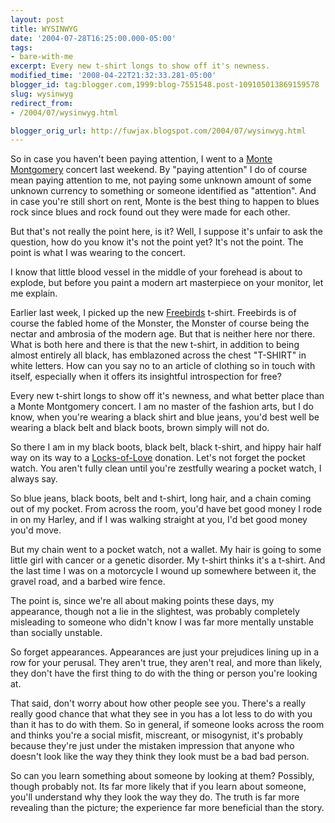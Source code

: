 ```yaml
---
layout: post
title: WYSINWYG
date: '2004-07-28T16:25:00.000-05:00'
tags:
- bare-with-me
excerpt: Every new t-shirt longs to show off it's newness.
modified_time: '2008-04-22T21:32:33.281-05:00'
blogger_id: tag:blogger.com,1999:blog-7551548.post-109105013869159578
slug: wysinwyg
redirect_from: 
- /2004/07/wysinwyg.html

blogger_orig_url: http://fuwjax.blogspot.com/2004/07/wysinwyg.html
---
```


So in case you haven't been paying attention, I went to a [Monte Montgomery](http://www.montemontgomery.com) concert last weekend. By "paying attention" I do of course mean paying attention to me, not paying some unknown amount of some unknown currency to something or someone identified as "attention". And in case you're still short on rent, Monte is the best thing to happen to blues rock since blues and rock found out they were made for each other. 

But that's not really the point here, is it? Well, I suppose it's unfair to ask the question, how do you know it's not the point yet? It's not the point. The point is what I was wearing to the concert.

I know that little blood vessel in the middle of your forehead is about to explode, but before you paint a modern art masterpiece on your monitor, let me explain.

Earlier last week, I picked up the new [Freebirds](http://www.freebirds.com/) t-shirt. Freebirds is of course the fabled home of the Monster, the Monster of course being the nectar and ambrosia of the modern age. But that is neither here nor there. What is both here and there is that the new t-shirt, in addition to being almost entirely all black, has emblazoned across the chest "T-SHIRT" in white letters. How can you say no to an article of clothing so in touch with itself, especially when it offers its insightful introspection for free?

Every new t-shirt longs to show off it's newness, and what better place than a Monte Montgomery concert. I am no master of the fashion arts, but I do know, when you're wearing a black shirt and blue jeans, you'd best well be wearing a black belt and black boots, brown simply will not do. 

So there I am in my black boots, black belt, black t-shirt, and hippy hair half way on its way to a [Locks-of-Love](http://www.locksoflove.org/) donation. Let's not forget the pocket watch. You aren't fully clean until you're zestfully wearing a pocket watch, I always say. 

So blue jeans, black boots, belt and t-shirt, long hair, and a chain coming out of my pocket. From across the room, you'd have bet good money I rode in on my Harley, and if I was walking straight at you, I'd bet good money you'd move.

But my chain went to a pocket watch, not a wallet. My hair is going to some little girl with cancer or a genetic disorder. My t-shirt thinks it's a t-shirt. And the last time I was on a motorcycle I wound up somewhere between it, the gravel road, and a barbed wire fence.

The point is, since we're all about making points these days, my appearance, though not a lie in the slightest, was probably completely misleading to someone who didn't know I was far more mentally unstable than socially unstable.

So forget appearances. Appearances are just your prejudices lining up in a row for your perusal. They aren't true, they aren't real, and more than likely, they don't have the first thing to do with the thing or person you're looking at.

That said, don't worry about how other people see you. There's a really really good chance that what they see in you has a lot less to do with you than it has to do with them. So in general, if someone looks across the room and thinks you're a social misfit, miscreant, or misogynist, it's probably because they're just under the mistaken impression that anyone who doesn't look like the way they think they look must be a bad bad person.

So can you learn something about someone by looking at them? Possibly, though probably not. Its far more likely that if you learn about someone, you'll understand why they look the way they do. The truth is far more revealing than the picture; the experience far more beneficial than the story.

